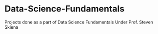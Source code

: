 # Data-Science-Fundamentals
Projects done as a part of Data Science Fundamentals Under Prof. Steven Skiena
